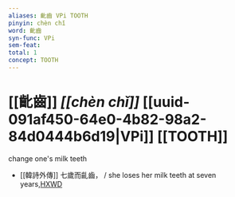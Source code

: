 ```yaml
---
aliases: 齔齒 VPi TOOTH
pinyin: chèn chǐ
word: 齔齒
syn-func: VPi
sem-feat: 
total: 1
concept: TOOTH 
---
```

# [[齔齒]] *[[chèn chǐ]]*  [[uuid-091af450-64e0-4b82-98a2-84d0444b6d19|VPi]] [[TOOTH]]
change one's milk teeth
 - [[韓詩外傳]] 七歲而齓齒， / she loses her milk teeth at seven years,[HXWD](https://hxwd.org/textview.html?location=KR1c0066_tls_001-20a.26)